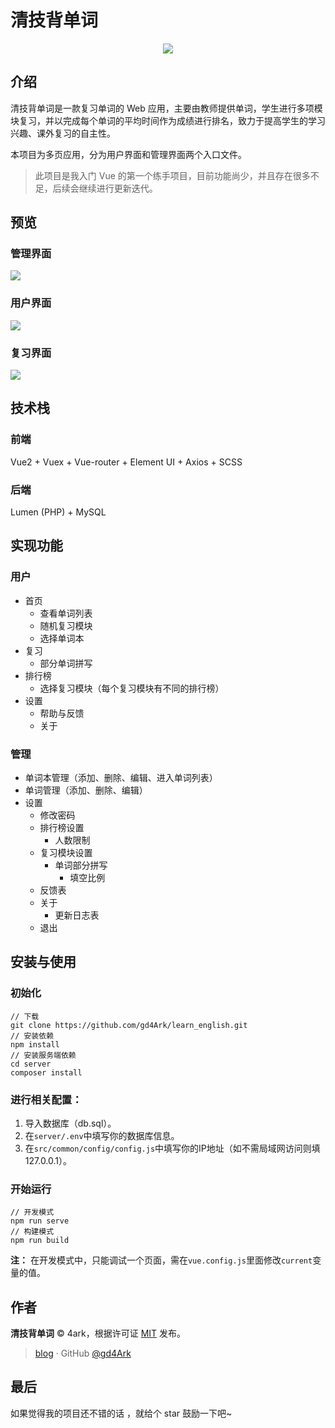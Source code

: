 # 清技背单词

<p align="center">
   <img src="https://ws1.sinaimg.cn/thumbnail/9892fa7fgy1fwntybdlcij20mp0mpk2i.jpg"> 
</p>

## 介绍

清技背单词是一款复习单词的 Web 应用，主要由教师提供单词，学生进行多项模块复习，并以完成每个单词的平均时间作为成绩进行排名，致力于提高学生的学习兴趣、课外复习的自主性。

本项目为多页应用，分为用户界面和管理界面两个入口文件。

>  此项目是我入门 Vue 的第一个练手项目，目前功能尚少，并且存在很多不足，后续会继续进行更新迭代。

## 预览

### 管理界面

![](https://ws1.sinaimg.cn/large/006mS5wEgy1g02kvr1h2dj30p00duq4p.jpg)

### 用户界面

![](https://ws1.sinaimg.cn/large/006mS5wEgy1g02kw6gm80j30p00dujsg.jpg)

### 复习界面

![](https://ws1.sinaimg.cn/large/006mS5wEgy1g02kwd1mfdj30p00duq4u.jpg)

## 技术栈

### 前端

Vue2 + Vuex + Vue-router + Element UI + Axios + SCSS

### 后端

Lumen (PHP) + MySQL

## 实现功能

### 用户

- 首页
  - 查看单词列表
  - 随机复习模块
  - 选择单词本
- 复习
  - 部分单词拼写
- 排行榜
  - 选择复习模块（每个复习模块有不同的排行榜）
- 设置
  - 帮助与反馈
  - 关于

### 管理

- 单词本管理（添加、删除、编辑、进入单词列表）
- 单词管理（添加、删除、编辑）
- 设置
  - 修改密码
  - 排行榜设置
    - 人数限制
  - 复习模块设置
    - 单词部分拼写
      - 填空比例
  - 反馈表
  - 关于
    - 更新日志表
  - 退出

## 安装与使用

### 初始化

```shell
// 下载
git clone https://github.com/gd4Ark/learn_english.git
// 安装依赖
npm install
// 安装服务端依赖
cd server
composer install
```

### 进行相关配置：

1. 导入数据库（db.sql）。
2. 在`server/.env`中填写你的数据库信息。
3. 在`src/common/config/config.js`中填写你的IP地址（如不需局域网访问则填127.0.0.1）。

### 开始运行

```shell
// 开发模式
npm run serve
// 构建模式
npm run build
```

**注：** 在开发模式中，只能调试一个页面，需在`vue.config.js`里面修改`current`变量的值。

## 作者

**清技背单词** © 4ark，根据许可证 [MIT](https://github.com/gd4Ark/learn-english/blob/master/LICENSE) 发布。

> [blog](https://4ark.me/) · GitHub [@gd4Ark](https://github.com/gd4Ark)

## 最后

如果觉得我的项目还不错的话 ，就给个 star 鼓励一下吧~